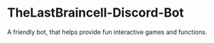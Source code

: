 # TheLastBraincell-Discord-Bot
A friendly bot, that helps provide fun interactive games and functions.
